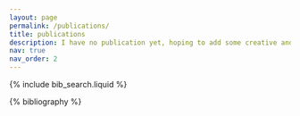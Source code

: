 ```yaml
---
layout: page
permalink: /publications/
title: publications
description: I have no publication yet, hoping to add some creative and meaningful content to this page soon
nav: true
nav_order: 2
---
```


<!-- _pages/publications.md -->

<!-- Bibsearch Feature -->

{% include bib_search.liquid %}

<div class="publications">

{% bibliography %}

</div>
